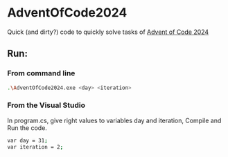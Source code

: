 # AdventOfCode2024  
Quick (and dirty?) code to quickly solve tasks of [Advent of Code 2024](https://adventofcode.com/2024)  
  
## Run:  
  
### From command line  
```sh
.\AdventOfCode2024.exe <day> <iteration>
```
  
### From the Visual Studio  
In program.cs, give right values to variables day and iteration, Compile and Run the code.  
```sh
var day = 31;  
var iteration = 2;
```
